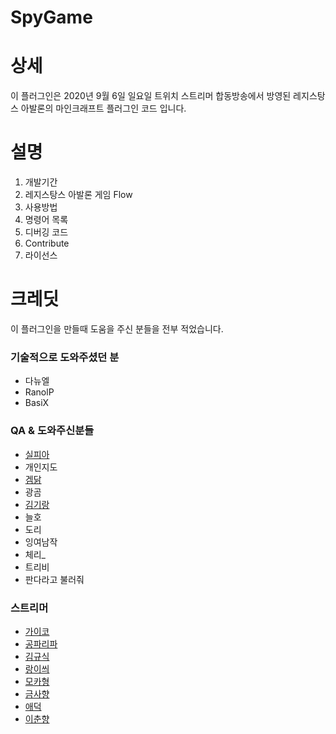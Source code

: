 # SpyGame

# 상세 

이 플러그인은 2020년 9월 6일 일요일 트위치 스트리머 합동방송에서 방영된 레지스탕스 아발론의 마인크래프트 플러그인 코드 입니다. 


# 설명

1. 개발기간
2. 레지스탕스 아발론 게임 Flow
3. 사용방법
4. 명령어 목록
5. 디버깅 코드
6. Contribute 
7. 라이선스

# 크레딧
이 플러그인을 만들때 도움을 주신 분들을 전부 적었습니다.

### 기술적으로 도와주셨던 분
- 다뉴엘
- RanolP
- BasiX


### QA & 도와주신분들
 - [실피아](https://www.twitch.tv/leegw15)
 - 개인지도
 - [겜닭](https://www.twitch.tv/poi124)
 - 광곰
 - [김기랑](https://www.twitch.tv/kimgirang)
 - 늘호
 - 도리
 - 잉여남작
 - 체리_
 - 트리비
 - 판다라고 불러줘

### 스트리머
  - [가이코](https://www.twitch.tv/pymyp2288)
  - [공파리파](https://www.twitch.tv/gongparipa)
  - [김규식](https://www.youtube.com/channel/UC_eXONnL5HKKTpa6_t4BTOw)
  - [랑이씌](https://www.twitch.tv/rang0210)
  - [모카형](https://www.twitch.tv/oilj_far)
  - [금사향](https://www.twitch.tv/sah_yang)
  - [애덕](https://www.twitch.tv/aduck09)
  - [이춘향](https://www.twitch.tv/leechunhyang)
